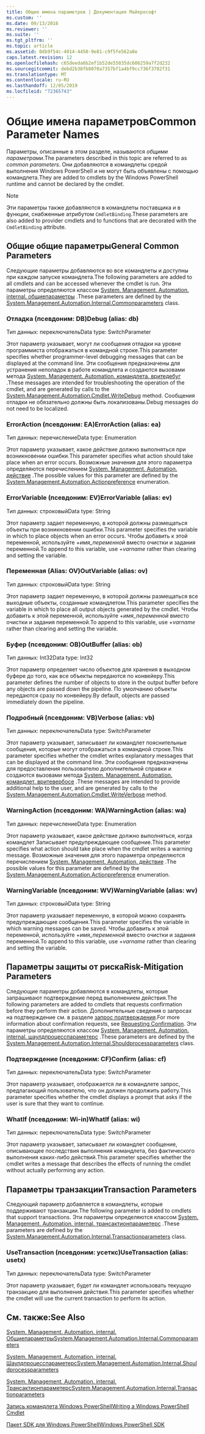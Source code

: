 ```yaml
---
title: Общие имена параметров | Документация Майкрософт
ms.custom: ''
ms.date: 09/13/2016
ms.reviewer: ''
ms.suite: ''
ms.tgt_pltfrm: ''
ms.topic: article
ms.assetid: 0db9f54c-4014-4450-9e81-c9f5fe562a0e
caps.latest.revision: 12
ms.openlocfilehash: c65deeda6b2ef1b52de55035dc606259a7f2d232
ms.sourcegitcommit: debd2b38fb8070a7357bf1a4bf9cc736f3702f31
ms.translationtype: MT
ms.contentlocale: ru-RU
ms.lasthandoff: 12/05/2019
ms.locfileid: "72365743"
---
```

# <a name="common-parameter-names"></a><span data-ttu-id="19847-102">Общие имена параметров</span><span class="sxs-lookup"><span data-stu-id="19847-102">Common Parameter Names</span></span>

<span data-ttu-id="19847-103">Параметры, описанные в этом разделе, называются *общими параметрами*.</span><span class="sxs-lookup"><span data-stu-id="19847-103">The parameters described in this topic are referred to as *common parameters*.</span></span> <span data-ttu-id="19847-104">Они добавляются в командлеты средой выполнения Windows PowerShell и не могут быть объявлены с помощью командлета.</span><span class="sxs-lookup"><span data-stu-id="19847-104">They are added to cmdlets by the Windows PowerShell runtime and cannot be declared by the cmdlet.</span></span>

> [!NOTE]
> <span data-ttu-id="19847-105">Эти параметры также добавляются в командлеты поставщика и в функции, снабженные атрибутом `CmdletBinding`.</span><span class="sxs-lookup"><span data-stu-id="19847-105">These parameters are also added to provider cmdlets and to functions that are decorated with the `CmdletBinding` attribute.</span></span>

## <a name="general-common-parameters"></a><span data-ttu-id="19847-106">Общие общие параметры</span><span class="sxs-lookup"><span data-stu-id="19847-106">General Common Parameters</span></span>

<span data-ttu-id="19847-107">Следующие параметры добавляются во все командлеты и доступны при каждом запуске командлета.</span><span class="sxs-lookup"><span data-stu-id="19847-107">The following parameters are added to all cmdlets and can be accessed whenever the cmdlet is run.</span></span> <span data-ttu-id="19847-108">Эти параметры определяются классом [System. Management. Automation. internal. общиепараметры](/dotnet/api/System.Management.Automation.Internal.CommonParameters) .</span><span class="sxs-lookup"><span data-stu-id="19847-108">These parameters are defined by the [System.Management.Automation.Internal.Commonparameters](/dotnet/api/System.Management.Automation.Internal.CommonParameters) class.</span></span>

### <a name="debug-alias-db"></a><span data-ttu-id="19847-109">Отладка (псевдоним: DB)</span><span class="sxs-lookup"><span data-stu-id="19847-109">Debug (alias: db)</span></span>

<span data-ttu-id="19847-110">Тип данных: переключатель</span><span class="sxs-lookup"><span data-stu-id="19847-110">Data type: SwitchParameter</span></span>

<span data-ttu-id="19847-111">Этот параметр указывает, могут ли сообщения отладки на уровне программиста отображаться в командной строке.</span><span class="sxs-lookup"><span data-stu-id="19847-111">This parameter specifies whether programmer-level debugging messages that can be displayed at the command line.</span></span> <span data-ttu-id="19847-112">Эти сообщения предназначены для устранения неполадок в работе командлета и создаются вызовами метода [System. Management. Automation. командлета. вритедебуг](/dotnet/api/System.Management.Automation.Cmdlet.WriteDebug) .</span><span class="sxs-lookup"><span data-stu-id="19847-112">These messages are intended for troubleshooting the operation of the cmdlet, and are generated by calls to the [System.Management.Automation.Cmdlet.WriteDebug](/dotnet/api/System.Management.Automation.Cmdlet.WriteDebug) method.</span></span> <span data-ttu-id="19847-113">Сообщения отладки не обязательно должны быть локализованы.</span><span class="sxs-lookup"><span data-stu-id="19847-113">Debug messages do not need to be localized.</span></span>

### <a name="erroraction-alias-ea"></a><span data-ttu-id="19847-114">ErrorAction (псевдоним: EA)</span><span class="sxs-lookup"><span data-stu-id="19847-114">ErrorAction (alias: ea)</span></span>

<span data-ttu-id="19847-115">Тип данных: перечисление</span><span class="sxs-lookup"><span data-stu-id="19847-115">Data type: Enumeration</span></span>

<span data-ttu-id="19847-116">Этот параметр указывает, какое действие должно выполняться при возникновении ошибки.</span><span class="sxs-lookup"><span data-stu-id="19847-116">This parameter specifies what action should take place when an error occurs.</span></span> <span data-ttu-id="19847-117">Возможные значения для этого параметра определяются перечислением [System. Management. Automation. действие](/dotnet/api/System.Management.Automation.ActionPreference) .</span><span class="sxs-lookup"><span data-stu-id="19847-117">The possible values for this parameter are defined by the [System.Management.Automation.Actionpreference](/dotnet/api/System.Management.Automation.ActionPreference) enumeration.</span></span>

### <a name="errorvariable-alias-ev"></a><span data-ttu-id="19847-118">ErrorVariable (псевдоним: EV)</span><span class="sxs-lookup"><span data-stu-id="19847-118">ErrorVariable (alias: ev)</span></span>

<span data-ttu-id="19847-119">Тип данных: строковый</span><span class="sxs-lookup"><span data-stu-id="19847-119">Data type: String</span></span>

<span data-ttu-id="19847-120">Этот параметр задает переменную, в которой должны размещаться объекты при возникновении ошибки.</span><span class="sxs-lookup"><span data-stu-id="19847-120">This parameter specifies the variable in which to place objects when an error occurs.</span></span> <span data-ttu-id="19847-121">Чтобы добавить к этой переменной, используйте +*имя_переменной* вместо очистки и задания переменной.</span><span class="sxs-lookup"><span data-stu-id="19847-121">To append to this variable, use +*varname* rather than clearing and setting the variable.</span></span>

### <a name="outvariable-alias-ov"></a><span data-ttu-id="19847-122">Переменная (Alias: OV)</span><span class="sxs-lookup"><span data-stu-id="19847-122">OutVariable (alias: ov)</span></span>

<span data-ttu-id="19847-123">Тип данных: строковый</span><span class="sxs-lookup"><span data-stu-id="19847-123">Data type: String</span></span>

<span data-ttu-id="19847-124">Этот параметр задает переменную, в которой должны размещаться все выходные объекты, созданные командлетом.</span><span class="sxs-lookup"><span data-stu-id="19847-124">This parameter specifies the variable in which to place all output objects generated by the cmdlet.</span></span> <span data-ttu-id="19847-125">Чтобы добавить к этой переменной, используйте +*имя_переменной* вместо очистки и задания переменной.</span><span class="sxs-lookup"><span data-stu-id="19847-125">To append to this variable, use +*varname* rather than clearing and setting the variable.</span></span>

### <a name="outbuffer-alias-ob"></a><span data-ttu-id="19847-126">Буфер (псевдоним: OB)</span><span class="sxs-lookup"><span data-stu-id="19847-126">OutBuffer (alias: ob)</span></span>

<span data-ttu-id="19847-127">Тип данных: Int32</span><span class="sxs-lookup"><span data-stu-id="19847-127">Data type: Int32</span></span>

<span data-ttu-id="19847-128">Этот параметр определяет число объектов для хранения в выходном буфере до того, как все объекты передаются по конвейеру.</span><span class="sxs-lookup"><span data-stu-id="19847-128">This parameter defines the number of objects to store in the output buffer before any objects are passed down the pipeline.</span></span> <span data-ttu-id="19847-129">По умолчанию объекты передаются сразу по конвейеру.</span><span class="sxs-lookup"><span data-stu-id="19847-129">By default, objects are passed immediately down the pipeline.</span></span>

### <a name="verbose-alias-vb"></a><span data-ttu-id="19847-130">Подробный (псевдоним: VB)</span><span class="sxs-lookup"><span data-stu-id="19847-130">Verbose (alias: vb)</span></span>

<span data-ttu-id="19847-131">Тип данных: переключатель</span><span class="sxs-lookup"><span data-stu-id="19847-131">Data type: SwitchParameter</span></span>

<span data-ttu-id="19847-132">Этот параметр указывает, записывает ли командлет пояснительные сообщения, которые могут отображаться в командной строке.</span><span class="sxs-lookup"><span data-stu-id="19847-132">This parameter specifies whether the cmdlet writes explanatory messages that can be displayed at the command line.</span></span> <span data-ttu-id="19847-133">Эти сообщения предназначены для предоставления пользователю дополнительной справки и создаются вызовами метода [System. Management. Automation. командлет. вритевербосе](/dotnet/api/System.Management.Automation.Cmdlet.WriteVerbose) .</span><span class="sxs-lookup"><span data-stu-id="19847-133">These messages are intended to provide additional help to the user, and are generated by calls to the [System.Management.Automation.Cmdlet.WriteVerbose](/dotnet/api/System.Management.Automation.Cmdlet.WriteVerbose) method.</span></span>

### <a name="warningaction-alias-wa"></a><span data-ttu-id="19847-134">WarningAction (псевдоним: WA)</span><span class="sxs-lookup"><span data-stu-id="19847-134">WarningAction (alias: wa)</span></span>

<span data-ttu-id="19847-135">Тип данных: перечисление</span><span class="sxs-lookup"><span data-stu-id="19847-135">Data type: Enumeration</span></span>

<span data-ttu-id="19847-136">Этот параметр указывает, какое действие должно выполняться, когда командлет Записывает предупреждающее сообщение.</span><span class="sxs-lookup"><span data-stu-id="19847-136">This parameter specifies what action should take place when the cmdlet writes a warning message.</span></span> <span data-ttu-id="19847-137">Возможные значения для этого параметра определяются перечислением [System. Management. Automation. действие](/dotnet/api/System.Management.Automation.ActionPreference) .</span><span class="sxs-lookup"><span data-stu-id="19847-137">The possible values for this parameter are defined by the [System.Management.Automation.Actionpreference](/dotnet/api/System.Management.Automation.ActionPreference) enumeration.</span></span>

### <a name="warningvariable-alias-wv"></a><span data-ttu-id="19847-138">WarningVariable (псевдоним: WV)</span><span class="sxs-lookup"><span data-stu-id="19847-138">WarningVariable (alias: wv)</span></span>

<span data-ttu-id="19847-139">Тип данных: строковый</span><span class="sxs-lookup"><span data-stu-id="19847-139">Data type: String</span></span>

<span data-ttu-id="19847-140">Этот параметр указывает переменную, в которой можно сохранять предупреждающие сообщения.</span><span class="sxs-lookup"><span data-stu-id="19847-140">This parameter specifies the variable in which warning messages can be saved.</span></span> <span data-ttu-id="19847-141">Чтобы добавить к этой переменной, используйте +*имя_переменной* вместо очистки и задания переменной.</span><span class="sxs-lookup"><span data-stu-id="19847-141">To append to this variable, use +*varname* rather than clearing and setting the variable.</span></span>

## <a name="risk-mitigation-parameters"></a><span data-ttu-id="19847-142">Параметры защиты от риска</span><span class="sxs-lookup"><span data-stu-id="19847-142">Risk-Mitigation Parameters</span></span>

<span data-ttu-id="19847-143">Следующие параметры добавляются в командлеты, которые запрашивают подтверждение перед выполнением действия.</span><span class="sxs-lookup"><span data-stu-id="19847-143">The following parameters are added to cmdlets that requests confirmation before they perform their action.</span></span> <span data-ttu-id="19847-144">Дополнительные сведения о запросах на подтверждение см. в разделе [запрос подтверждения](./requesting-confirmation-from-cmdlets.md).</span><span class="sxs-lookup"><span data-stu-id="19847-144">For more information about confirmation requests, see [Requesting Confirmation](./requesting-confirmation-from-cmdlets.md).</span></span> <span data-ttu-id="19847-145">Эти параметры определяются классом [System. Management. Automation. internal. шаулдпроцесспараметерс](/dotnet/api/System.Management.Automation.Internal.ShouldProcessParameters) .</span><span class="sxs-lookup"><span data-stu-id="19847-145">These parameters are defined by the [System.Management.Automation.Internal.Shouldprocessparameters](/dotnet/api/System.Management.Automation.Internal.ShouldProcessParameters) class.</span></span>

### <a name="confirm-alias-cf"></a><span data-ttu-id="19847-146">Подтверждение (псевдоним: CF)</span><span class="sxs-lookup"><span data-stu-id="19847-146">Confirm (alias: cf)</span></span>

<span data-ttu-id="19847-147">Тип данных: переключатель</span><span class="sxs-lookup"><span data-stu-id="19847-147">Data type: SwitchParameter</span></span>

<span data-ttu-id="19847-148">Этот параметр указывает, отображается ли в командлете запрос, предлагающий пользователю, что он должен продолжить работу.</span><span class="sxs-lookup"><span data-stu-id="19847-148">This parameter specifies whether the cmdlet displays a prompt that asks if the user is sure that they want to continue.</span></span>

### <a name="whatif-alias-wi"></a><span data-ttu-id="19847-149">WhatIf (псевдоним: Wi-in)</span><span class="sxs-lookup"><span data-stu-id="19847-149">WhatIf (alias: wi)</span></span>

<span data-ttu-id="19847-150">Тип данных: переключатель</span><span class="sxs-lookup"><span data-stu-id="19847-150">Data type: SwitchParameter</span></span>

<span data-ttu-id="19847-151">Этот параметр указывает, записывает ли командлет сообщение, описывающее последствия выполнения командлета, без фактического выполнения каких-либо действий.</span><span class="sxs-lookup"><span data-stu-id="19847-151">This parameter specifies whether the cmdlet writes a message that describes the effects of running the cmdlet without actually performing any action.</span></span>

## <a name="transaction-parameters"></a><span data-ttu-id="19847-152">Параметры транзакции</span><span class="sxs-lookup"><span data-stu-id="19847-152">Transaction Parameters</span></span>

<span data-ttu-id="19847-153">Следующий параметр добавляется в командлеты, которые поддерживают транзакции.</span><span class="sxs-lookup"><span data-stu-id="19847-153">The following parameter is added to cmdlets that support transactions.</span></span> <span data-ttu-id="19847-154">Эти параметры определяются классом [System. Management. Automation. internal. трансактионпараметерс](/dotnet/api/System.Management.Automation.Internal.TransactionParameters) .</span><span class="sxs-lookup"><span data-stu-id="19847-154">These parameters are defined by the [System.Management.Automation.Internal.Transactionparameters](/dotnet/api/System.Management.Automation.Internal.TransactionParameters) class.</span></span>

### <a name="usetransaction-alias-usetx"></a><span data-ttu-id="19847-155">UseTransaction (псевдоним: усеткс)</span><span class="sxs-lookup"><span data-stu-id="19847-155">UseTransaction (alias: usetx)</span></span>

<span data-ttu-id="19847-156">Тип данных: переключатель</span><span class="sxs-lookup"><span data-stu-id="19847-156">Data type: SwitchParameter</span></span>

<span data-ttu-id="19847-157">Этот параметр указывает, будет ли командлет использовать текущую транзакцию для выполнения действия.</span><span class="sxs-lookup"><span data-stu-id="19847-157">This parameter specifies whether the cmdlet will use the current transaction to perform its action.</span></span>

## <a name="see-also"></a><span data-ttu-id="19847-158">См. также:</span><span class="sxs-lookup"><span data-stu-id="19847-158">See Also</span></span>

[<span data-ttu-id="19847-159">System. Management. Automation. internal. Общиепараметры</span><span class="sxs-lookup"><span data-stu-id="19847-159">System.Management.Automation.Internal.Commonparameters</span></span>](/dotnet/api/System.Management.Automation.Internal.CommonParameters)

[<span data-ttu-id="19847-160">System. Management. Automation. internal. Шаулдпроцесспараметерс</span><span class="sxs-lookup"><span data-stu-id="19847-160">System.Management.Automation.Internal.Shouldprocessparameters</span></span>](/dotnet/api/System.Management.Automation.Internal.ShouldProcessParameters)

[<span data-ttu-id="19847-161">System. Management. Automation. internal. Трансактионпараметерс</span><span class="sxs-lookup"><span data-stu-id="19847-161">System.Management.Automation.Internal.Transactionparameters</span></span>](/dotnet/api/System.Management.Automation.Internal.TransactionParameters)

[<span data-ttu-id="19847-162">Запись командлета Windows PowerShell</span><span class="sxs-lookup"><span data-stu-id="19847-162">Writing a Windows PowerShell Cmdlet</span></span>](./writing-a-windows-powershell-cmdlet.md)

[<span data-ttu-id="19847-163">Пакет SDK для Windows PowerShell</span><span class="sxs-lookup"><span data-stu-id="19847-163">Windows PowerShell SDK</span></span>](../windows-powershell-reference.md)

